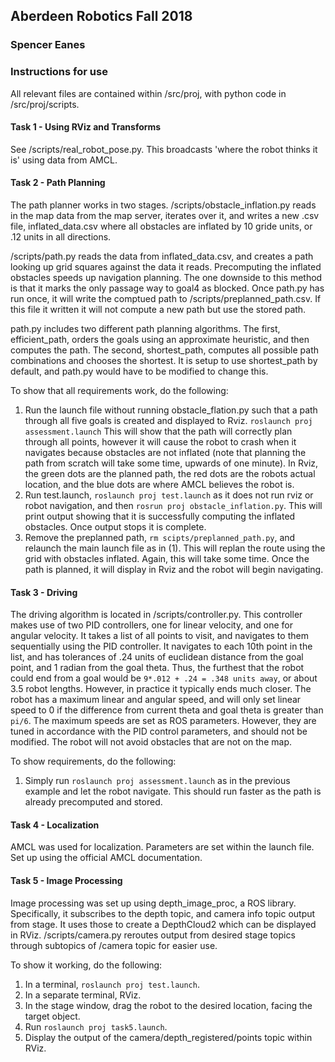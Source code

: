 ## Aberdeen Robotics Fall 2018  
### Spencer Eanes  

### Instructions for use  

All relevant files are contained within /src/proj, with python code in /src/proj/scripts.  

#### Task 1 - Using RViz and Transforms  
See /scripts/real\_robot\_pose.py. This broadcasts 'where the robot thinks it is' using data from AMCL.  

#### Task 2 - Path Planning  
The path planner works in two stages. /scripts/obstacle\_inflation.py reads in the map data from the map server, iterates over it, and writes a new .csv file, inflated\_data.csv where all obstacles are inflated by 10 gride units, or .12 units in all directions.  

/scripts/path.py reads the data from inflated\_data.csv, and creates a path looking up grid squares against the data it reads. Precomputing the inflated obstacles speeds up navigation planning. The one downside to this method is that it marks the only passage way to goal4 as blocked. Once path.py has run once, it will write the comptued path to /scripts/preplanned\_path.csv. If this file it written it will not compute a new path but use the stored path.  

path.py includes two different path planning algorithms. The first, efficient\_path, orders the goals using an approximate heuristic, and then computes the path. The second, shortest\_path, computes all possible path combinations and chooses the shortest. It is setup to use shortest\_path by default, and path.py would have to be modified to change this.  

To show that all requirements work, do the following:  
1. Run the launch file without running obstacle\_flation.py such that a path through all five goals is created and displayed to Rviz. `roslaunch proj assessment.launch` This will show that the path will correctly plan through all points, however it will cause the robot to crash when it navigates because obstacles are not inflated (note that planning the path from scratch will take some time, upwards of one minute). In Rviz, the green dots are the planned path, the red dots are the robots actual location, and the blue dots are where AMCL believes the robot is.  
2. Run test.launch, `roslaunch proj test.launch` as it does not run rviz or robot navigation, and then `rosrun proj obstacle_inflation.py`. This will print output showing that it is successfully computing the inflated obstacles. Once output stops it is complete.  
3. Remove the preplanned path, `rm scipts/preplanned_path.py`, and relaunch the main launch file as in (1). This will replan the route using the grid with obstacles inflated. Again, this will take some time. Once the path is planned, it will display in Rviz and the robot will begin navigating.  

#### Task 3 - Driving  
The driving algorithm is located in /scripts/controller.py. This controller makes use of two PID controllers, one for linear velocity, and one for angular velocity. It takes a list of all points to visit, and navigates to them sequentially using the PID controller. It navigates to each 10th point in the list, and has tolerances of .24 units of euclidean distance from the goal point, and 1 radian from the goal theta. Thus, the furthest that the robot could end from a goal would be `9*.012 + .24 = .348 units away`, or about 3.5 robot lengths. However, in practice it typically ends much closer. The robot has a maximum linear and angular speed, and will only set linear speed to 0 if the difference from current theta and goal theta is greater than `pi/6`. The maximum speeds are set as ROS parameters. However, they are tuned in accordance with the PID control parameters, and should not be modified. The robot will not avoid obstacles that are not on the map.   

To show requirements, do the following:  
1. Simply run `roslaunch proj assessment.launch` as in the previous example and let the robot navigate. This should run faster as the path is already precomputed and stored. 

#### Task 4 - Localization  
AMCL was used for localization. Parameters are set within the launch file. Set up using the official AMCL documentation.  

#### Task 5 - Image Processing  
Image processing was set up using depth\_image\_proc, a ROS library. Specifically, it subscribes to the depth topic, and camera info topic output from stage. It uses those to create a DepthCloud2 which can be displayed in RViz. /scripts/camera.py reroutes output from desired stage topics through subtopics of /camera topic for easier use.  

To show it working, do the following:  
1. In a terminal, `roslaunch proj test.launch`.  
2. In a separate terminal, RViz.  
3. In the stage window, drag the robot to the desired location, facing the target object.  
4. Run `roslaunch proj task5.launch`.  
5. Display the output of the camera/depth_registered/points topic within RViz.  
